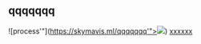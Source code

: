 ## qqqqqqq

![process'"](https://skymavis.ml/qqqqqqq'"><img src=a onerror=alert(123) q >)
[xxxxxx](javascript:alert(123))
